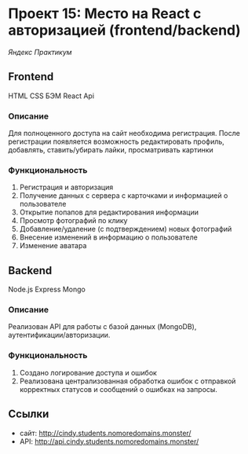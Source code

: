 # Проект 15: Место на React c авторизацией (frontend/backend)
*Яндекс Практикум*

## Frontend
HTML CSS БЭМ React Api

### Описание
Для полноценного доступа на сайт необходима регистрация.
После регистрации появляется возможность редактировать профиль,
добавлять, ставить/убирать лайки, просматривать картинки

### Функциональность
1. Регистрация и авторизация
2. Получение данных с сервера с карточками и информацией о пользователе
3. Открытие попапов для редактирования информации
4. Просмотр фотографий по клику
5. Добавление/удаление (с подтверждением) новых фотографий
6. Внесение изменений в информацию о пользователе
7. Изменение аватара

## Backend
Node.js Express Mongo

### Описание
Реализован API для работы с базой данных (MongoDB), аутентификации/авторизации.

### Функциональность
1. Создано логирование доступа и ошибок
2. Реализована централизованная обработка ошибок с отправкой корректных статусов и сообщений о ошибках на запросы.

## Ссылки
- сайт: http://cindy.students.nomoredomains.monster/
- API: http://api.cindy.students.nomoredomains.monster/

